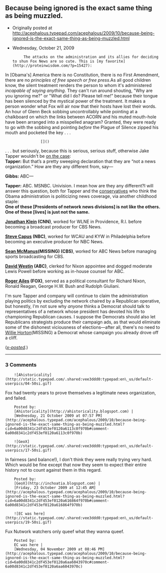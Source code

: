 ## Because being ignored is the exact same thing as being muzzled.

 * Originally posted at http://acephalous.typepad.com/acephalous/2009/10/because-being-ignored-is-the-exact-same-thing-as-being-muzzled.html
 * Wednesday, October 21, 2009



			The attacks on the administration and its allies for deciding to shun Fox News are so cute. This is [my favorite](http://proteinwisdom.com/?p=15427):  
In [Obama's] America there is no Constitution, there is no First Amendment, there are no _principles of free speech or free press_.As all good children know, the silent treatment renders the person to whom it's administered _incapable of saying anything_.
They can't run around shouting, "Why are you ignoring me?" or "What did
I do? Please tell me!" because their tongue has been silenced by the
mystical power of the treatment. It makes a person wonder what Fox will
air now that their hosts have lost their words. An hour of Glenn Beck
sobbing uncontrollably while pointing at a chalkboard on which the
links between ACORN and his muted mouth-hole have been arranged into a
misspelled anagram? Granted, they were ready to go with the sobbing and
pointing _before_ the Plague of Silence zipped his mouth and pocketed the key . . .  

		

					[]()
			

. . . but seriously, because this is serious, serious stuff, otherwise Jake Tapper wouldn't be [on the case](http://blogs.abcnews.com/politicalpunch/2009/10/todays-qs-for-os-wh-10202009.html):  
**Tapper:** But that’s a pretty sweeping declaration that they are “not a news organization.” How are they any different from, say—  

**Gibbs:** ABC—  

**Tapper:** ABC. MSNBC. Univision. I mean how are they any different?I will answer this question, both for Tapper and the [conservatives](http://hotair.com/archives/2009/10/20/tapper-to-gibbs-who-are-you-to-decide-what-constitutes-a-news-organization/) who think the Obama administration is politicizing news coverage, via another childhood staple:  
**One of these [Presidents of network news divisions] is not like the others. One of these [lives] is just not the same.**  

**[Jonathan Klein](http://www.cnn.com/CNN/anchors\_reporters/klein.jonathan.html) (CNN)**, worked for WLNE in Providence, R.I. before becoming a broadcast producer for CBS News.  

**[Steve Capus](http://en.wikipedia.org/wiki/Steve\_Capus) (NBC)**, worked for WCAU and KYW in Philadelphia before becoming an executive producer for NBC News.  

**[Sean McManus](http://en.wikipedia.org/wiki/Sean\_McManus\_%!t(MISSING)elevision\_executive%!)(MISSING) (CBS)**, worked for ABC News before managing sports broadcasting for CBS.  

**[David Westin](http://en.wikipedia.org/wiki/David\_Westin) (ABC)**, clerked for Nixon appointee and dogged moderate Lewis Powell before working as in-house counsel for ABC.  

**[Roger Ailes](http://en.wikipedia.org/wiki/Roger\_Ailes#Political\_consulting) (FOX)**, served as a political consultant for Richard Nixon, Ronald Reagan, George H.W. Bush and Rudolph Giuliani.

I'm
sure Tapper and company will continue to claim the administration
playing politics by excluding the network chaired by a Republican
operative, but honestly, I'm not sure why _anyone_ thinks a
Democrat should talk to representatives of a network whose president
has devoted his life to championing Republican causes. I suppose the
Democrats should also let Republicans strategists produce their
campaign ads, as that would eliminate some of the dishonest viciousness
of elections—after all, there's no need to [Willie Horton](http://en.wikipedia.org/wiki/Revolving\_Door\_%!t(MISSING)elevision\_advertisement%!)(MISSING) a Democrat whose campaign you already drove off a cliff. 

(_[x-posted](http://lefarkins.blogspot.com/2009/10/because-being-ignored-is-exactly-same.html)_.)

			

* * *

### 3 Comments 

		

                
[]()

	

		![Ahistoricality](http://static.typepad.com/.shared:vee3ddd0:typepad:en\_us/default-userpics/04-50si.gif)
	

	

		

Fox had twenty years to prove themselves a legitimate news organization, and failed. 

	

		Posted by:
		[Ahistoricality](http://ahistoricality.blogspot.com) |
		[Wednesday, 21 October 2009 at 07:57 PM](http://acephalous.typepad.com/acephalous/2009/10/because-being-ignored-is-the-exact-same-thing-as-being-muzzled.html?cid=6a00d8341c2df453ef0120a6113c0f970b#comment-6a00d8341c2df453ef0120a6113c0f970b)

[]()

	

		![GeoX](http://static.typepad.com/.shared:vee3ddd0:typepad:en\_us/default-userpics/17-50si.gif)
	

	

		

In fairness (and balance!), I don't think they were really trying very hard.  Which would be fine except that now they seem to expect their entire history not to count against them in this regard.

	

		Posted by:
		[GeoX](http://inchoatia.blogspot.com) |
		[Friday, 23 October 2009 at 12:45 AM](http://acephalous.typepad.com/acephalous/2009/10/because-being-ignored-is-the-exact-same-thing-as-being-muzzled.html?cid=6a00d8341c2df453ef0120a616864f970b#comment-6a00d8341c2df453ef0120a616864f970b)

[]()

	

		![EC was here](http://static.typepad.com/.shared:vee3ddd0:typepad:en\_us/default-userpics/19-50si.gif)
	

	

		

Fux Nutwork watchers only queef what they wanna queef.

	

		Posted by:
		EC was here |
		[Wednesday, 04 November 2009 at 08:46 PM](http://acephalous.typepad.com/acephalous/2009/10/because-being-ignored-is-the-exact-same-thing-as-being-muzzled.html?cid=6a00d8341c2df453ef0120a6aa6043970c#comment-6a00d8341c2df453ef0120a6aa6043970c)

		

        